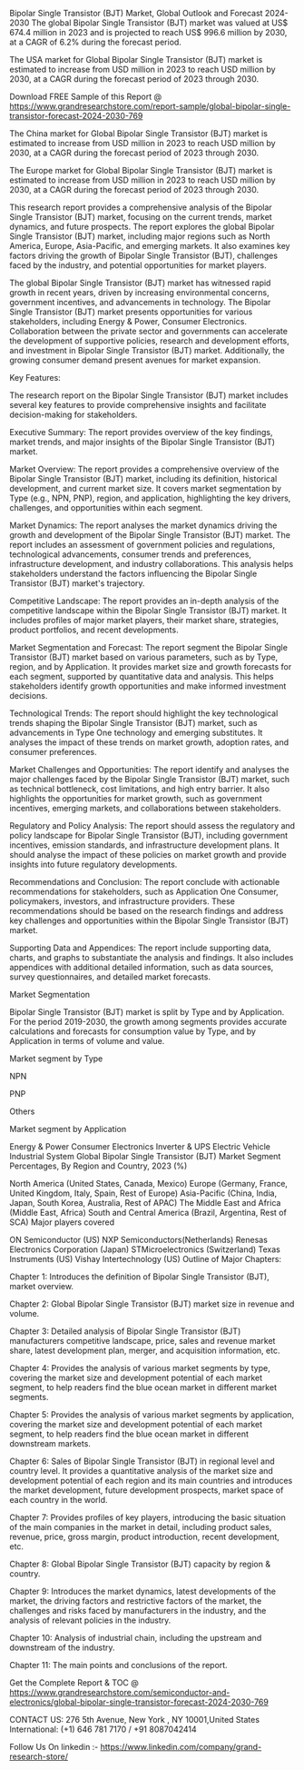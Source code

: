 Bipolar Single Transistor (BJT) Market, Global Outlook and Forecast 2024-2030
The global Bipolar Single Transistor (BJT) market was valued at US$ 674.4 million in 2023 and is projected to reach US$ 996.6 million by 2030, at a CAGR of 6.2% during the forecast period.

The USA market for Global Bipolar Single Transistor (BJT) market is estimated to increase from USD million in 2023 to reach USD million by 2030, at a CAGR during the forecast period of 2023 through 2030.

Download FREE Sample of this Report @ https://www.grandresearchstore.com/report-sample/global-bipolar-single-transistor-forecast-2024-2030-769

The China market for Global Bipolar Single Transistor (BJT) market is estimated to increase from USD million in 2023 to reach USD million by 2030, at a CAGR during the forecast period of 2023 through 2030.

The Europe market for Global Bipolar Single Transistor (BJT) market is estimated to increase from USD million in 2023 to reach USD million by 2030, at a CAGR during the forecast period of 2023 through 2030.

This research report provides a comprehensive analysis of the Bipolar Single Transistor (BJT) market, focusing on the current trends, market dynamics, and future prospects. The report explores the global Bipolar Single Transistor (BJT) market, including major regions such as North America, Europe, Asia-Pacific, and emerging markets. It also examines key factors driving the growth of Bipolar Single Transistor (BJT), challenges faced by the industry, and potential opportunities for market players.

The global Bipolar Single Transistor (BJT) market has witnessed rapid growth in recent years, driven by increasing environmental concerns, government incentives, and advancements in technology. The Bipolar Single Transistor (BJT) market presents opportunities for various stakeholders, including Energy & Power, Consumer Electronics. Collaboration between the private sector and governments can accelerate the development of supportive policies, research and development efforts, and investment in Bipolar Single Transistor (BJT) market. Additionally, the growing consumer demand present avenues for market expansion.

Key Features:

The research report on the Bipolar Single Transistor (BJT) market includes several key features to provide comprehensive insights and facilitate decision-making for stakeholders.

Executive Summary: The report provides overview of the key findings, market trends, and major insights of the Bipolar Single Transistor (BJT) market.

Market Overview: The report provides a comprehensive overview of the Bipolar Single Transistor (BJT) market, including its definition, historical development, and current market size. It covers market segmentation by Type (e.g., NPN, PNP), region, and application, highlighting the key drivers, challenges, and opportunities within each segment.

Market Dynamics: The report analyses the market dynamics driving the growth and development of the Bipolar Single Transistor (BJT) market. The report includes an assessment of government policies and regulations, technological advancements, consumer trends and preferences, infrastructure development, and industry collaborations. This analysis helps stakeholders understand the factors influencing the Bipolar Single Transistor (BJT) market's trajectory.

Competitive Landscape: The report provides an in-depth analysis of the competitive landscape within the Bipolar Single Transistor (BJT) market. It includes profiles of major market players, their market share, strategies, product portfolios, and recent developments.

Market Segmentation and Forecast: The report segment the Bipolar Single Transistor (BJT) market based on various parameters, such as by Type, region, and by Application. It provides market size and growth forecasts for each segment, supported by quantitative data and analysis. This helps stakeholders identify growth opportunities and make informed investment decisions.

Technological Trends: The report should highlight the key technological trends shaping the Bipolar Single Transistor (BJT) market, such as advancements in Type One technology and emerging substitutes. It analyses the impact of these trends on market growth, adoption rates, and consumer preferences.

Market Challenges and Opportunities: The report identify and analyses the major challenges faced by the Bipolar Single Transistor (BJT) market, such as technical bottleneck, cost limitations, and high entry barrier. It also highlights the opportunities for market growth, such as government incentives, emerging markets, and collaborations between stakeholders.

Regulatory and Policy Analysis: The report should assess the regulatory and policy landscape for Bipolar Single Transistor (BJT), including government incentives, emission standards, and infrastructure development plans. It should analyse the impact of these policies on market growth and provide insights into future regulatory developments.

Recommendations and Conclusion: The report conclude with actionable recommendations for stakeholders, such as Application One Consumer, policymakers, investors, and infrastructure providers. These recommendations should be based on the research findings and address key challenges and opportunities within the Bipolar Single Transistor (BJT) market.

Supporting Data and Appendices: The report include supporting data, charts, and graphs to substantiate the analysis and findings. It also includes appendices with additional detailed information, such as data sources, survey questionnaires, and detailed market forecasts.

Market Segmentation

Bipolar Single Transistor (BJT) market is split by Type and by Application. For the period 2019-2030, the growth among segments provides accurate calculations and forecasts for consumption value by Type, and by Application in terms of volume and value.

Market segment by Type

NPN

PNP

Others

Market segment by Application

Energy & Power
Consumer Electronics
Inverter & UPS
Electric Vehicle
Industrial System
Global Bipolar Single Transistor (BJT) Market Segment Percentages, By Region and Country, 2023 (%)

North America (United States, Canada, Mexico)
Europe (Germany, France, United Kingdom, Italy, Spain, Rest of Europe)
Asia-Pacific (China, India, Japan, South Korea, Australia, Rest of APAC)
The Middle East and Africa (Middle East, Africa)
South and Central America (Brazil, Argentina, Rest of SCA)
Major players covered

ON Semiconductor (US)
NXP Semiconductors(Netherlands)
Renesas Electronics Corporation (Japan)
STMicroelectronics (Switzerland)
Texas Instruments (US)
Vishay Intertechnology (US)
Outline of Major Chapters:

Chapter 1: Introduces the definition of Bipolar Single Transistor (BJT), market overview.

Chapter 2: Global Bipolar Single Transistor (BJT) market size in revenue and volume.

Chapter 3: Detailed analysis of Bipolar Single Transistor (BJT) manufacturers competitive landscape, price, sales and revenue market share, latest development plan, merger, and acquisition information, etc.

Chapter 4: Provides the analysis of various market segments by type, covering the market size and development potential of each market segment, to help readers find the blue ocean market in different market segments.

Chapter 5: Provides the analysis of various market segments by application, covering the market size and development potential of each market segment, to help readers find the blue ocean market in different downstream markets.

Chapter 6: Sales of Bipolar Single Transistor (BJT) in regional level and country level. It provides a quantitative analysis of the market size and development potential of each region and its main countries and introduces the market development, future development prospects, market space of each country in the world.

Chapter 7: Provides profiles of key players, introducing the basic situation of the main companies in the market in detail, including product sales, revenue, price, gross margin, product introduction, recent development, etc.

Chapter 8: Global Bipolar Single Transistor (BJT) capacity by region & country.

Chapter 9: Introduces the market dynamics, latest developments of the market, the driving factors and restrictive factors of the market, the challenges and risks faced by manufacturers in the industry, and the analysis of relevant policies in the industry.

Chapter 10: Analysis of industrial chain, including the upstream and downstream of the industry.

Chapter 11: The main points and conclusions of the report.

Get the Complete Report & TOC @ https://www.grandresearchstore.com/semiconductor-and-electronics/global-bipolar-single-transistor-forecast-2024-2030-769

CONTACT US:
276 5th Avenue, New York , NY 10001,United States
International: (+1) 646 781 7170 / +91 8087042414

Follow Us On linkedin :- https://www.linkedin.com/company/grand-research-store/

